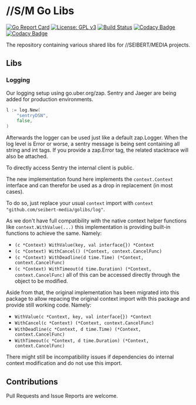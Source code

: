 # //S/M Go Libs
[![Go Report Card](https://goreportcard.com/badge/github.com/seibert-media/golibs)](https://goreportcard.com/report/github.com/seibert-media/golibs)
[![License: GPL v3](https://img.shields.io/badge/License-GPL%20v3-blue.svg)](https://www.gnu.org/licenses/gpl-3.0)
[![Build Status](https://travis-ci.org/seibert-media/golibs.svg?branch=master)](https://travis-ci.org/seibert-media/golibs)
[![Codacy Badge](https://api.codacy.com/project/badge/Grade/f61779459d564fb59fc1013d27b36b1f)](https://www.codacy.com/app/seibert-media/golibs?utm_source=github.com&amp;utm_medium=referral&amp;utm_content=seibert-media/golibs&amp;utm_campaign=Badge_Grade)
[![Codacy Badge](https://api.codacy.com/project/badge/Coverage/f61779459d564fb59fc1013d27b36b1f)](https://www.codacy.com/app/seibert-media/golibs?utm_source=github.com&utm_medium=referral&utm_content=seibert-media/golibs&utm_campaign=Badge_Coverage)

The repository containing various shared libs for //SEIBERT/MEDIA projects.

## Libs

### Logging
Our logging setup using go.uber.org/zap.
Sentry and Jaeger are being added for production environments.

```go
l := log.New(
    "sentryDSN",
    false,
)
```

Afterwards the logger can be used just like a default zap.Logger.
When the log level is Error or worse, a sentry message is being sent containing all string and int tags.
If you provide a zap.Error tag, the related stacktrace will also be attached.

To directly access Sentry the internal client is public.

The new implementation found here implements the `context.Context` interface and can therefor be used as a drop in replacement (in most cases).

To do so, just replace your usual `context` import with `context "github.com/seibert-media/golibs/log"`.

As we don't have full compatibility with the native context helper functions like `context.WithValue(...)` this implementation is
providing built-in functions to achieve the same.
Namely:
- `(c *Context) WithValue(key, val interface{}) *Context`
- `(c *Context) WithCancel() (*Context, context.CancelFunc)`
- `(c *Context) WithDeadline(d time.Time) (*Context, context.CancelFunc)`
- `(c *Context) WithTimeout(d time.Duration) (*Context, context.CancelFunc)`
all of this can be accessed directly through the object to be modified.

Aside from that, the original implementation has been migrated into this package to allow repacing
the original context import with this package and provide still working code.
Namely:
- `WithValue(c *Context, key, val interface{}) *Context`
- `WithCancel(c *Context) (*Context, context.CancelFunc)`
- `WithDeadline(c *Context, d time.Time) (*Context, context.CancelFunc)`
- `WithTimeout(c *Context, d time.Duration) (*Context, context.CancelFunc)`

There might still be incompatibility issues if dependencies do internal context modification and do not use this import.

## Contributions

Pull Requests and Issue Reports are welcome.
